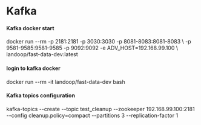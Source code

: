 # Kafka
<h4> Kafka docker start </h4> 
docker run --rm -p 2181:2181 -p 3030:3030 -p 8081-8083:8081-8083 \
         -p 9581-9585:9581-9585 -p 9092:9092 -e ADV_HOST=192.168.99.100 \
          landoop/fast-data-dev:latest
          
<h4> login to kafka docker </h4> 
docker run  --rm -it landoop/fast-data-dev bash

<h4> Kafka topics configuration </h4> 
kafka-topics --create --topic test_cleanup --zookeeper 192.168.99.100:2181 --config cleanup.policy=compact --partitions 3 --replication-factor 1
